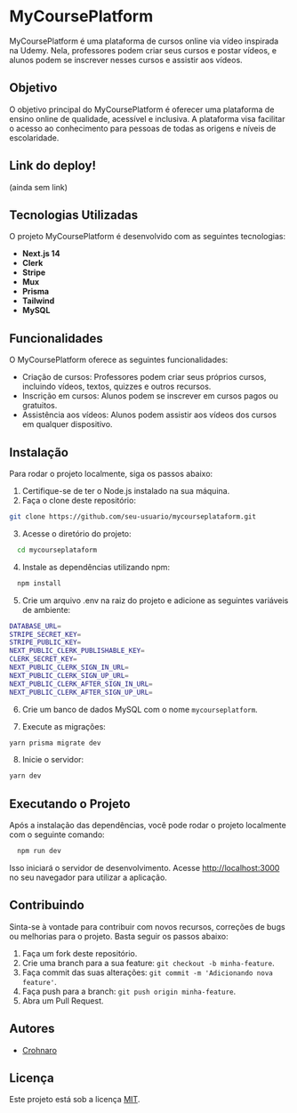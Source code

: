 # MyCoursePlatform

MyCoursePlatform é uma plataforma de cursos online via vídeo inspirada na Udemy. Nela, professores podem criar seus cursos e postar vídeos, e alunos podem se inscrever nesses cursos e assistir aos vídeos.

## Objetivo

O objetivo principal do MyCoursePlatform é oferecer uma plataforma de ensino online de qualidade, acessível e inclusiva. A plataforma visa facilitar o acesso ao conhecimento para pessoas de todas as origens e níveis de escolaridade.

## Link do deploy!
(ainda sem link)

## Tecnologias Utilizadas

O projeto MyCoursePlatform é desenvolvido com as seguintes tecnologias:

- **Next.js 14**
- **Clerk**
- **Stripe**
- **Mux**
- **Prisma**
- **Tailwind**
- **MySQL**

## Funcionalidades

O MyCoursePlatform oferece as seguintes funcionalidades:

- Criação de cursos: Professores podem criar seus próprios cursos, incluindo vídeos, textos, quizzes e outros recursos.
- Inscrição em cursos: Alunos podem se inscrever em cursos pagos ou gratuitos.
- Assistência aos vídeos: Alunos podem assistir aos vídeos dos cursos em qualquer dispositivo.

## Instalação

Para rodar o projeto localmente, siga os passos abaixo:

1. Certifique-se de ter o Node.js instalado na sua máquina.
2. Faça o clone deste repositório:

```bash
git clone https://github.com/seu-usuario/mycourseplataform.git
```
3. Acesse o diretório do projeto:
```bash
  cd mycourseplataform
```
4. Instale as dependências utilizando npm:
```bash
  npm install
```
5. Crie um arquivo .env na raiz do projeto e adicione as seguintes variáveis de ambiente:
```bash
DATABASE_URL=
STRIPE_SECRET_KEY=
STRIPE_PUBLIC_KEY=
NEXT_PUBLIC_CLERK_PUBLISHABLE_KEY=
CLERK_SECRET_KEY=
NEXT_PUBLIC_CLERK_SIGN_IN_URL=
NEXT_PUBLIC_CLERK_SIGN_UP_URL=
NEXT_PUBLIC_CLERK_AFTER_SIGN_IN_URL=
NEXT_PUBLIC_CLERK_AFTER_SIGN_UP_URL=
```
6. Crie um banco de dados MySQL com o nome ```mycourseplatform```.

7. Execute as migrações: 
```bash 
yarn prisma migrate dev
```
8. Inicie o servidor:
```bash 
yarn dev
```
## Executando o Projeto

Após a instalação das dependências, você pode rodar o projeto localmente com o seguinte comando:
```bash
  npm run dev
```
Isso iniciará o servidor de desenvolvimento. Acesse [http://localhost:3000](http://localhost:3000) no seu navegador para utilizar a aplicação.

## Contribuindo

Sinta-se à vontade para contribuir com novos recursos, correções de bugs ou melhorias para o projeto. Basta seguir os passos abaixo:

1. Faça um fork deste repositório.
2. Crie uma branch para a sua feature: `git checkout -b minha-feature`.
3. Faça commit das suas alterações: `git commit -m 'Adicionando nova feature'`.
4. Faça push para a branch: `git push origin minha-feature`.
5. Abra um Pull Request.

## Autores

- [Crohnaro](https://github.com/crohnaro)

## Licença

Este projeto está sob a licença [MIT](https://opensource.org/licenses/MIT).
